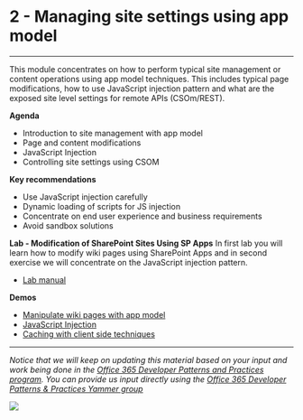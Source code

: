 # 2 - Managing site settings using app model #

----------

This module concentrates on how to perform typical site management or content operations using app model techniques. This includes typical page modifications, how to use JavaScript injection pattern and what are the exposed site level settings for remote APIs (CSOm/REST). 

**Agenda**
- Introduction to site management with app model
- Page and content modifications
- JavaScript Injection
- Controlling site settings using CSOM

**Key recommendations**
- Use JavaScript injection carefully
- Dynamic loading of scripts for JS injection
- Concentrate on end user experience and business requirements
- Avoid sandbox solutions

**Lab - Modification of SharePoint Sites Using SP Apps**
In first lab you will learn how to modify wiki pages using SharePoint Apps and in second exercise we will concentrate on the JavaScript injection pattern. 

- [Lab manual](Lab.md)

**Demos**
- [Manipulate wiki pages with app model](https://github.com/OfficeDev/PnP/tree/master/Scenarios/Provisioning.Pages)
- [JavaScript Injection](https://github.com/OfficeDev/PnP/tree/master/Samples/Core.JavaScriptInjection)
- [Caching with client side techniques](https://github.com/OfficeDev/PnP/tree/master/Samples/Performance.Caching)

----------

*Notice that we will keep on updating this material based on your input and work being done in the [Office 365 Developer Patterns and Practices program](http://aka.ms/officedevpnp). You can provide us input directly using the [Office 365 Developer Patterns & Practices Yammer group](http://aka.ms/officedevpnpyammer)*

![](https://camo.githubusercontent.com/a732087ed949b0f2f84f5f02b8c79f1a9dd96f65/687474703a2f2f692e696d6775722e636f6d2f6c3031686876452e706e67)